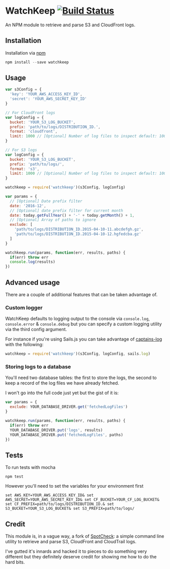 # WatchKeep [![Build Status](https://travis-ci.org/StudioLE/WatchKeep.svg?branch=master)](https://travis-ci.org/StudioLE/WatchKeep)

An NPM module to retrieve and parse S3 and CloudFront logs.

## Installation

Installation via [npm](https://www.npmjs.com/package/watchkeep)

```js
npm install --save watchkeep
```

## Usage

```js
var s3Config = {
  'key': 'YOUR_AWS_ACCESS_KEY_ID',
  'secret': 'YOUR_AWS_SECRET_KEY_ID'
}

// For CloudFront logs
var logConfig = {
  bucket: 'YOUR_S3_LOG_BUCKET',
  prefix: 'path/to/logs/DISTRIBUTION_ID.',
  format: 'cloudfront',
  limit: 1000 // [Optional] Number of log files to inspect default: 1000
}

// For S3 logs
var logConfig = {
  bucket: 'YOUR_S3_LOG_BUCKET',
  prefix: 'path/to/logs/',
  format: 's3',
  limit: 1000 // [Optional] Number of log files to inspect default: 1000
}

watchkeep = require('watchkeep')(s3Config, logConfig)

var params = {
  // [Optional] Date prefix filter
  date: '2016-12',
  // [Optional] date prefix filter for current month
  date: today.getFullYear() + '-' + today.getMonth() + 1,
  // [Optional] Array of paths to ignore
  exclude: [
    'path/to/logs/DISTRIBUTION_ID.2015-04-10-11.abcdefgh.gz',
    'path/to/logs/DISTRIBUTION_ID.2015-04-10-12.hgfedcba.gz'
  ]
}

watchkeep.run(params, function(err, results, paths) {
  if(err) throw err
  console.log(results)
})
```

## Advanced usage

There are a couple of additional features that can be taken advantage of.

### Custom logger

WatchKeep defaults to logging output to the console via `console.log`, `console.error` & `console.debug` but you can specify a custom logging utility via the third config argument.

For instance if you're using Sails.js you can take advantage of [captains-log](https://github.com/balderdashy/captains-log) with the following:

```js
watchkeep = require('watchkeep')(s3Config, logConfig, sails.log)
```

### Storing logs to a database

You'll need two database tables: the first to store the logs, the second to keep a record of the log files we have already fetched.

I won't go into the full code just yet but the gist of it is:

```js
var params = {
  exclude: YOUR_DATABASE_DRIVER.get('fetchedLogFiles')
}

watchkeep.run(params, function(err, results, paths) {
  if(err) throw err
  YOUR_DATABASE_DRIVER.put('logs', results)
  YOUR_DATABASE_DRIVER.put('fetchedLogFiles', paths)
})
``` 

## Tests

To run tests with mocha

```
npm test
```

However you'll need to set the variables for your environment first

```
set AWS_KEY=YOUR_AWS_ACCESS_KEY_ID& set AWS_SECRET=YOUR_AWS_SECRET_KEY_ID& set CF_BUCKET=YOUR_CF_LOG_BUCKET& set CF_PREFIX=path/to/logs/DISTRIBUTION_ID.& set S3_BUCKET=YOUR_S3_LOG_BUCKET& set S3_PREFIX=path/to/logs/
```

## Credit

This module is, in a vague way, a fork of [SpotCheck](https://github.com/spanishdict/spotcheck): a simple command line utility to retrieve and parse S3, CloudFront and CloudTrail logs.

I've gutted it's innards and hacked it to pieces to do something very different but they definitely deserve credit for showing me how to do the hard bits.
